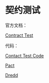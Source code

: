 # 契约测试

官方文档：

[Contract Test](https://spring.io/guides/gs/contract-rest/)

代码：

[Contact Test Code](https://github.com/spring-guides/gs-contract-rest)

[Pact](https://docs.pact.io/)

[Dredd](https://github.com/apiaryio/dredd)